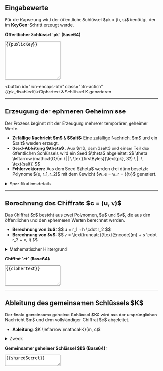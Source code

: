 <h2>Eingabewerte</h2>
<p>Für die Kapselung wird der öffentliche Schlüssel $pk = (h, s)$ benötigt, der im <strong>KeyGen</strong>-Schritt erzeugt wurde.</p>

<p><strong>Öffentlicher Schlüssel `pk` (Base64):</strong></p>
<textarea class="key-input" rows="8" spellcheck="false" readonly>{{publicKey}}</textarea>

<button id="run-encaps-btn" class="btn-action" {{pk_disabled}}>Ciphertext & Schlüssel K generieren</button>

---

<h2>Erzeugung der ephmeren Geheimnisse</h2>
<p>Der Prozess beginnt mit der Erzeugung mehrerer temporärer, geheimer Werte.</p>
<ul>
    <li><strong>Zufällige Nachricht $m$ & $Salt$:</strong> Eine zufällige Nachricht $m$ und ein $salt$ werden erzeugt.</li>
    <li><strong>Seed-Ableitung $\theta$ :</strong> Aus $m$, dem $salt$ und einem Teil des öffentlichen Schlüssels wird ein Seed $\theta$ abgeleitet:
        $$ \theta \leftarrow \mathcal{G}(m \ || \ \text{firstBytes}(\text{pk}, 32) \ || \ \text{salt}) $$
    </li>
    <li><strong>Fehlervektoren:</strong> Aus dem Seed $\theta$ werden drei dünn besetzte Polynome $(e, r_1, r_2)$ mit dem Gewicht $w_e = w_r = {{t}}$ generiert.</li>
</ul>

<details>
    <summary>Spezifikationsdetails</summary>
    <p>Die Einbeziehung des `salt` und eines Teils des öffentlichen Schlüssels in die Seed-Ableitung ist eine entscheidende Sicherheitsmaßnahme gegen Multi-Target-Angriffe. Die Vektoren $e, r_1, r_2$ sind die ephemeren Geheimnisse dieser Instanz. Ihre Dünnbesetztheit ist der Schlüssel zur späteren Entschlüsselung.</p>
</details>

---

<h2>Berechnung des Chiffrats $c = (u, v)$</h2>
<p>Das Chiffrat $c$ besteht aus zwei Polynomen, $u$ und $v$, die aus den öffentlichen und den ephemeren Werten berechnet werden.</p>
<ul>
    <li><strong>Berechnung von $u$:</strong>
        $$ u = r_1 + h \cdot r_2 $$
    </li>
    <li><strong>Berechnung von $v$:</strong>
        $$ v = \text{truncate}(\text{Encode}(m) + s \cdot r_2 + e, l) $$
    </li>
</ul>

<details>
    <summary>Mathematischer Hintergrund</summary>
    <ul>
        <li>Die Berechnung von $u$ verschleiert die Vektoren $r_1$ und $r_2$ mit dem öffentlichen Polynom $h$.</li>
        <li>In der Berechnung von $v$ wird die Nachricht $m$ zuerst mit dem öffentlichen fehlerkorrigierenden Code kodiert ($\text{Encode}(m) = mG$). Anschließend wird das Ergebnis mit $s \cdot r_2$ und dem Fehlervektor $e$ addiert. Das `truncate` entfernt überflüssige Bits, die durch die Arithmetik im Ring entstehen.</li>
    </ul>
</details>

<p><strong>Chiffrat `ct` (Base64):</strong></p>
<textarea class="key-input" rows="4" spellcheck="false" readonly>{{ciphertext}}</textarea>

---

<h2>Ableitung des gemeinsamen Schlüssels $K$</h2>
<p>Der finale gemeinsame geheime Schlüssel $K$ wird aus der ursprünglichen Nachricht $m$ und dem vollständigen Chiffrat $c$ abgeleitet.</p>
<ul>
    <li><strong>Ableitung:</strong> $K \leftarrow \mathcal{K}(m, c)$</li>
</ul>

<details>
    <summary>Zweck</summary>
    <p>Dieser letzte Hashing-Schritt stellt sicher, dass der gemeinsame Schlüssel $K$ von der gesamten Transaktion (Nachricht $m$ und Chiffrat $c$) abhängt. Dies ist Teil der Fujisaki-Okamoto-Transformation, die verwendet wird, um IND-CCA-Sicherheit zu erreichen.</p>
</details>

<p><strong>Gemeinsamer geheimer Schlüssel $K$ (Base64):</strong></p>
<textarea class="key-input" rows="2" spellcheck="false" readonly>{{sharedSecret}}</textarea>
